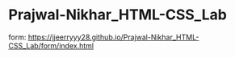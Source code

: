 ﻿# Prajwal-Nikhar_HTML-CSS_Lab
form: https://jjeerryyy28.github.io/Prajwal-Nikhar_HTML-CSS_Lab/form/index.html

